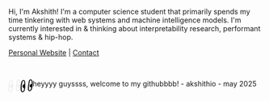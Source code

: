 Hi, I'm Akshith! I'm a computer science student that primarily spends my time tinkering with web systems and machine intelligence models. I'm currently interested in & thinking about interpretability research, performant systems & hip-hop.

[Personal Website](akshith.io) | [Contact](mailto:mail@akshith.io)

<br />

<img src="./akshithio/light-logo.png#gh-dark-mode-only" alt="Logo of Boilerexams" width ="24px" align = "left" /><img src="./akshithio/dark-logo.png#gh-light-mode-only" alt="Logo of Boilerexams" width ="24px" align = "left" />heyyyy guyssss, welcome to my githubbbb! - akshithio - may 2025
